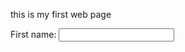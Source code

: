 <DOCTYPEHTML>
<html>
<body>
<P>this is my first web page</p>

<label for="fname">First name:</label>
  <input type="text" id="fname" name="fname">

</Body>
</Html>

